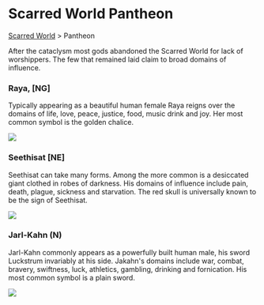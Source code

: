 # Scarred World Pantheon
[Scarred World](./scarred-world.md) > Pantheon

After the cataclysm most gods abandoned the Scarred World for lack of worshippers. The few that remained laid claim to broad domains of influence.

### Raya, [NG]

Typically appearing as a beautiful human female Raya reigns over the domains of life, love, peace, justice, food, music drink and joy. Her most common symbol is the golden chalice.

![](../images/chalice.png)

### Seethisat [NE]

Seethisat can take many forms. Among the more common is a desiccated giant clothed in robes of darkness. His domains of influence include pain, death, plague, sickness and starvation. The red skull is universally known to be the sign of Seethisat.

![](../images/red-skull.png)

### Jarl-Kahn (N)
Jarl-Kahn commonly appears as a powerfully built human male, his sword Luckstrum invariably at his side. Jakahn's domains include war, combat, bravery, swiftness, luck, athletics, gambling, drinking and fornication. His most common symbol is a plain sword.

![](../images/sword.png)